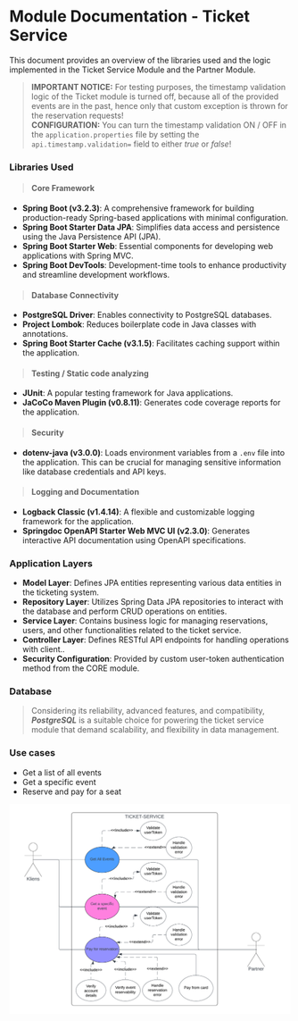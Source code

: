 # Module Documentation - Ticket Service
This document provides an overview of the libraries used and the logic implemented in the Ticket Service Module and the Partner Module.
>**IMPORTANT NOTICE:** For testing purposes, the timestamp validation logic of the Ticket module is turned off, because all of the provided events are in the past, hence only that custom exception is thrown for the reservation requests!<br> **CONFIGURATION:** You can turn the timestamp validation ON / OFF in the `application.properties` file by setting the `api.timestamp.validation=` field to either *true* or *false*!
### Libraries Used
> #### Core Framework
- **Spring Boot (v3.2.3)**: A comprehensive framework for building production-ready Spring-based applications with minimal configuration.
- **Spring Boot Starter Data JPA**: Simplifies data access and persistence using the Java Persistence API (JPA).
- **Spring Boot Starter Web**: Essential components for developing web applications with Spring MVC.
- **Spring Boot DevTools**: Development-time tools to enhance productivity and streamline development workflows.

> #### Database Connectivity
- **PostgreSQL Driver**: Enables connectivity to PostgreSQL databases.
- **Project Lombok**: Reduces boilerplate code in Java classes with annotations.
- **Spring Boot Starter Cache (v3.1.5)**: Facilitates caching support within the application.

> #### Testing / Static code analyzing
- **JUnit**: A popular testing framework for Java applications.
- **JaCoCo Maven Plugin (v0.8.11)**: Generates code coverage reports for the application.

> #### Security
- **dotenv-java (v3.0.0)**: Loads environment variables from a `.env` file into the application. This can be crucial for managing sensitive information like database credentials and API keys.

> #### Logging and Documentation
- **Logback Classic (v1.4.14)**: A flexible and customizable logging framework for the application.
- **Springdoc OpenAPI Starter Web MVC UI (v2.3.0)**: Generates interactive API documentation using OpenAPI specifications.

### Application Layers

- **Model Layer**: Defines JPA entities representing various data entities in the ticketing system.
- **Repository Layer**: Utilizes Spring Data JPA repositories to interact with the database and perform CRUD operations on entities.
- **Service Layer**: Contains business logic for managing reservations, users, and other functionalities related to the ticket service.
- **Controller Layer**: Defines RESTful API endpoints for handling operations with client..
- **Security Configuration**: Provided by custom user-token authentication method from the CORE module.

### Database
> Considering its reliability, advanced features, and compatibility, ***PostgreSQL*** is a suitable choice for powering the ticket service module that demand scalability, and flexibility in data management.

### Use cases

- Get a list of all events
- Get a specific event
- Reserve and pay for a seat<br>

![UML UseCase Ticket Service](../uml/UseCase/UML%20-%20UseCase%20-%20Ticket%20Service.png)

